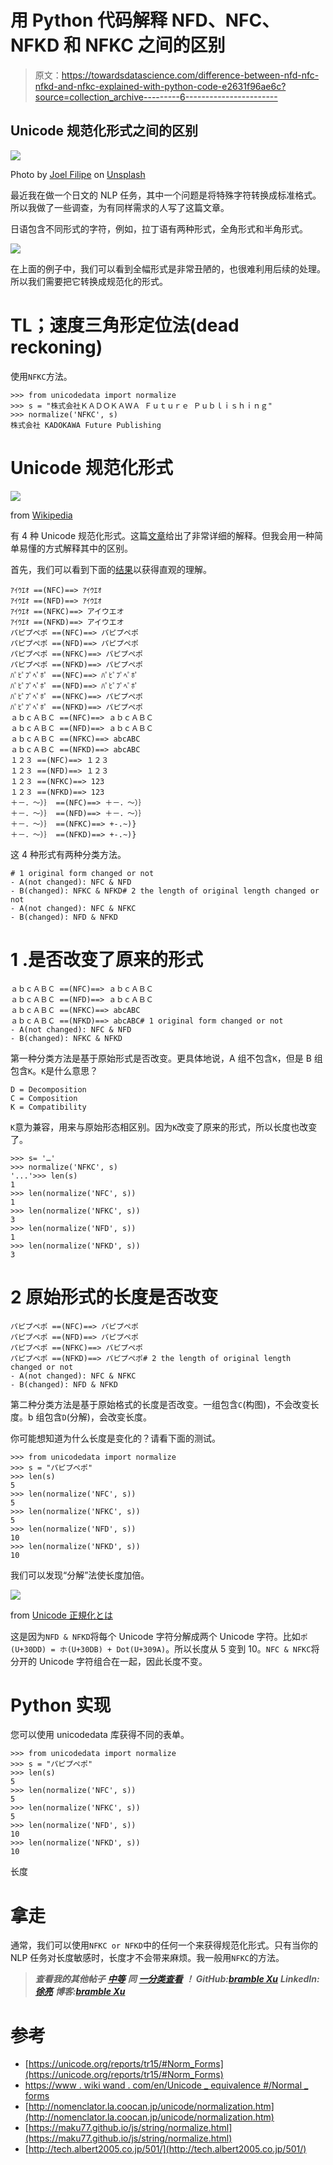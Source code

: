 # 用 Python 代码解释 NFD、NFC、NFKD 和 NFKC 之间的区别

> 原文：<https://towardsdatascience.com/difference-between-nfd-nfc-nfkd-and-nfkc-explained-with-python-code-e2631f96ae6c?source=collection_archive---------6----------------------->

## Unicode 规范化形式之间的区别

![](img/1c466ed5d2afb4226c03efa740dcd868.png)

Photo by [Joel Filipe](https://unsplash.com/@joelfilip?utm_source=unsplash&utm_medium=referral&utm_content=creditCopyText) on [Unsplash](https://unsplash.com/s/photos/form?utm_source=unsplash&utm_medium=referral&utm_content=creditCopyText)

最近我在做一个日文的 NLP 任务，其中一个问题是将特殊字符转换成标准格式。所以我做了一些调查，为有同样需求的人写了这篇文章。

日语包含不同形式的字符，例如，拉丁语有两种形式，全角形式和半角形式。

![](img/4d9e1c2a9745e9d692e1b1f77006b60e.png)

在上面的例子中，我们可以看到全幅形式是非常丑陋的，也很难利用后续的处理。所以我们需要把它转换成规范化的形式。

# TL；速度三角形定位法(dead reckoning)

使用`NFKC`方法。

```
>>> from unicodedata import normalize
>>> s = "株式会社ＫＡＤＯＫＡＷＡ Ｆｕｔｕｒｅ Ｐｕｂｌｉｓｈｉｎｇ"
>>> normalize('NFKC', s)
株式会社 KADOKAWA Future Publishing
```

# Unicode 规范化形式

![](img/ba99a7d350cf108a9586743b0466f1f6.png)

from [Wikipedia](https://www.wikiwand.com/en/Unicode_equivalence#/Normal_forms)

有 4 种 Unicode 规范化形式。这篇[文章](https://unicode.org/reports/tr15/#Norm_Forms)给出了非常详细的解释。但我会用一种简单易懂的方式解释其中的区别。

首先，我们可以看到下面的[结果](https://maku77.github.io/js/string/normalize.html)以获得直观的理解。

```
ｱｲｳｴｵ ==(NFC)==> ｱｲｳｴｵ
ｱｲｳｴｵ ==(NFD)==> ｱｲｳｴｵ
ｱｲｳｴｵ ==(NFKC)==> アイウエオ
ｱｲｳｴｵ ==(NFKD)==> アイウエオ
パピプペポ ==(NFC)==> パピプペポ
パピプペポ ==(NFD)==> パピプペポ
パピプペポ ==(NFKC)==> パピプペポ
パピプペポ ==(NFKD)==> パピプペポ
ﾊﾟﾋﾟﾌﾟﾍﾟﾎﾟ ==(NFC)==> ﾊﾟﾋﾟﾌﾟﾍﾟﾎﾟ
ﾊﾟﾋﾟﾌﾟﾍﾟﾎﾟ ==(NFD)==> ﾊﾟﾋﾟﾌﾟﾍﾟﾎﾟ
ﾊﾟﾋﾟﾌﾟﾍﾟﾎﾟ ==(NFKC)==> パピプペポ
ﾊﾟﾋﾟﾌﾟﾍﾟﾎﾟ ==(NFKD)==> パピプペポ
ａｂｃＡＢＣ ==(NFC)==> ａｂｃＡＢＣ
ａｂｃＡＢＣ ==(NFD)==> ａｂｃＡＢＣ
ａｂｃＡＢＣ ==(NFKC)==> abcABC
ａｂｃＡＢＣ ==(NFKD)==> abcABC
１２３ ==(NFC)==> １２３
１２３ ==(NFD)==> １２３
１２３ ==(NFKC)==> 123
１２３ ==(NFKD)==> 123
＋－．～）｝ ==(NFC)==> ＋－．～）｝
＋－．～）｝ ==(NFD)==> ＋－．～）｝
＋－．～）｝ ==(NFKC)==> +-.~)}
＋－．～）｝ ==(NFKD)==> +-.~)}
```

这 4 种形式有两种分类方法。

```
# 1 original form changed or not
- A(not changed): NFC & NFD
- B(changed): NFKC & NFKD# 2 the length of original length changed or not
- A(not changed): NFC & NFKC
- B(changed): NFD & NFKD
```

# 1 .是否改变了原来的形式

```
ａｂｃＡＢＣ ==(NFC)==> ａｂｃＡＢＣ
ａｂｃＡＢＣ ==(NFD)==> ａｂｃＡＢＣ
ａｂｃＡＢＣ ==(NFKC)==> abcABC
ａｂｃＡＢＣ ==(NFKD)==> abcABC# 1 original form changed or not
- A(not changed): NFC & NFD
- B(changed): NFKC & NFKD
```

第一种分类方法是基于原始形式是否改变。更具体地说，A 组不包含`K`，但是 B 组包含`K`。`K`是什么意思？

```
D = Decomposition 
C = Composition
K = Compatibility
```

`K`意为兼容，用来与原始形态相区别。因为`K`改变了原来的形式，所以长度也改变了。

```
>>> s= '…'
>>> normalize('NFKC', s)
'...'>>> len(s)
1
>>> len(normalize('NFC', s))
1
>>> len(normalize('NFKC', s))
3
>>> len(normalize('NFD', s))
1
>>> len(normalize('NFKD', s))
3
```

# 2 原始形式的长度是否改变

```
パピプペポ ==(NFC)==> パピプペポ
パピプペポ ==(NFD)==> パピプペポ
パピプペポ ==(NFKC)==> パピプペポ
パピプペポ ==(NFKD)==> パピプペポ# 2 the length of original length changed or not
- A(not changed): NFC & NFKC
- B(changed): NFD & NFKD
```

第二种分类方法是基于原始格式的长度是否改变。一组包含`C`(构图)，不会改变长度。b 组包含`D`(分解)，会改变长度。

你可能想知道为什么长度是变化的？请看下面的测试。

```
>>> from unicodedata import normalize
>>> s = "パピプペポ"
>>> len(s)
5
>>> len(normalize('NFC', s))
5
>>> len(normalize('NFKC', s))
5
>>> len(normalize('NFD', s))
10
>>> len(normalize('NFKD', s))
10
```

我们可以发现“分解”法使长度加倍。

![](img/c77d6e32708b76594abd0a24669161e1.png)

from [Unicode 正規化とは](http://nomenclator.la.coocan.jp/unicode/normalization.htm)

这是因为`NFD & NFKD`将每个 Unicode 字符分解成两个 Unicode 字符。比如`ポ(U+30DD) = ホ(U+30DB) + Dot(U+309A)`。所以长度从 5 变到 10。`NFC & NFKC`将分开的 Unicode 字符组合在一起，因此长度不变。

# Python 实现

您可以使用 unicodedata 库获得不同的表单。

```
>>> from unicodedata import normalize
>>> s = "パピプペポ"
>>> len(s)
5
>>> len(normalize('NFC', s))
5
>>> len(normalize('NFKC', s))
5
>>> len(normalize('NFD', s))
10
>>> len(normalize('NFKD', s))
10
```

长度

# 拿走

通常，我们可以使用`NFKC or NFKD`中的任何一个来获得规范化形式。只有当你的 NLP 任务对长度敏感时，长度才不会带来麻烦。我一般用`NFKC`的方法。

> ***查看我的其他帖子*** [***中等***](https://medium.com/@bramblexu) ***同*** [***一分类查看***](https://bramblexu.com/posts/eb7bd472/) ***！
> GitHub:***[***bramble Xu***](https://github.com/BrambleXu) ***LinkedIn:***[***徐亮***](https://www.linkedin.com/in/xu-liang-99356891/) ***博客:***[***bramble Xu***](https://bramblexu.com)

# 参考

*   [https://unicode.org/reports/tr15/#Norm_Forms](https://unicode.org/reports/tr15/#Norm_Forms)
*   [https://www . wiki wand . com/en/Unicode _ equivalence #/Normal _ forms](https://www.wikiwand.com/en/Unicode_equivalence#/Normal_forms)
*   [http://nomenclator.la.coocan.jp/unicode/normalization.htm](http://nomenclator.la.coocan.jp/unicode/normalization.htm)
*   [https://maku77.github.io/js/string/normalize.html](https://maku77.github.io/js/string/normalize.html)
*   [http://tech.albert2005.co.jp/501/](http://tech.albert2005.co.jp/501/)